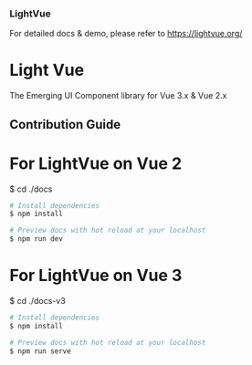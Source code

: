 ### LightVue

For detailed docs & demo, please refer to <https://lightvue.org/>

# Light Vue

The Emerging UI Component library
for Vue 3.x & Vue 2.x

## Contribution Guide

# For LightVue on Vue 2

$ cd ./docs

```bash
# Install dependencies
$ npm install

# Preview docs with hot reload at your localhost
$ npm run dev
```

# For LightVue on Vue 3

$ cd ./docs-v3

```bash
# Install dependencies
$ npm install

# Preview docs with hot reload at your localhost
$ npm run serve
```
